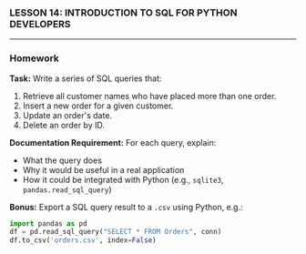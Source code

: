 ### **LESSON 14: INTRODUCTION TO SQL FOR PYTHON DEVELOPERS**
---
### **Homework**

**Task:**
Write a series of SQL queries that:

1. Retrieve all customer names who have placed more than one order.
2. Insert a new order for a given customer.
3. Update an order's date.
4. Delete an order by ID.

**Documentation Requirement:**
For each query, explain:

* What the query does
* Why it would be useful in a real application
* How it could be integrated with Python (e.g., `sqlite3`, `pandas.read_sql_query`)

**Bonus:**
Export a SQL query result to a `.csv` using Python, e.g.:

```python
import pandas as pd
df = pd.read_sql_query("SELECT * FROM Orders", conn)
df.to_csv('orders.csv', index=False)
```

